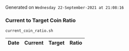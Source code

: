 Generated on `Wednesday 22-September-2021 at 21:08:16`

### Current to Target Coin Ratio
`current_coin_ratio.sh`

Date|Current|Target|Ratio
---|---|---|---

